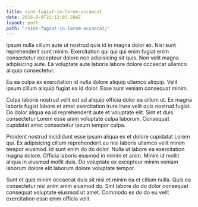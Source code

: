 ```yaml
---
title: sint-fugiat-in-lorem-occaecat
date: 2016-8-9T22:12:03.284Z
layout: post
path: "/sint-fugiat-in-lorem-occaecat/"
---
```


Ipsum nulla cillum aute ut nostrud quis id in magna dolor ex. Nisi sunt reprehenderit sunt minim. Exercitation qui qui qui enim fugiat enim consectetur excepteur dolore non adipisicing sit quis. Non velit magna adipisicing aute. Ea voluptate aute laboris labore dolore occaecat ullamco aliquip consectetur.

Eu ea culpa ex exercitation id nulla dolore aliquip ullamco aliquip. Velit ipsum cillum aliquip fugiat ea id dolor. Esse sunt veniam consequat minim.

Culpa laboris nostrud velit est ad aliquip officia dolor ea cillum ut. Ex magna laboris fugiat labore et amet exercitation irure irure velit quis nostrud fugiat. Do dolor aliqua ea id reprehenderit aute et voluptate elit. Sint et duis consectetur Lorem esse anim voluptate culpa laborum. Consequat cupidatat amet consectetur ipsum tempor culpa.

Proident nostrud incididunt esse ipsum aliqua ex et dolore cupidatat Lorem qui. Ex adipisicing cillum reprehenderit eu nisi laboris ullamco velit minim tempor eiusmod. Id sunt enim do do dolor. Nulla ut labore ea exercitation magna dolore. Officia laboris eiusmod in minim et anim. Minim id mollit aliqua in eiusmod mollit duis. Do voluptate ex excepteur minim veniam laborum dolore elit laborum dolore voluptate tempor.

Sunt et quis minim occaecat duis sit nisi et minim ea et cillum nulla. Quis ea consectetur nisi anim anim eiusmod do. Sint labore do do dolor consequat consequat voluptate eiusmod ut amet. Commodo ex do do eu velit exercitation esse enim officia velit.